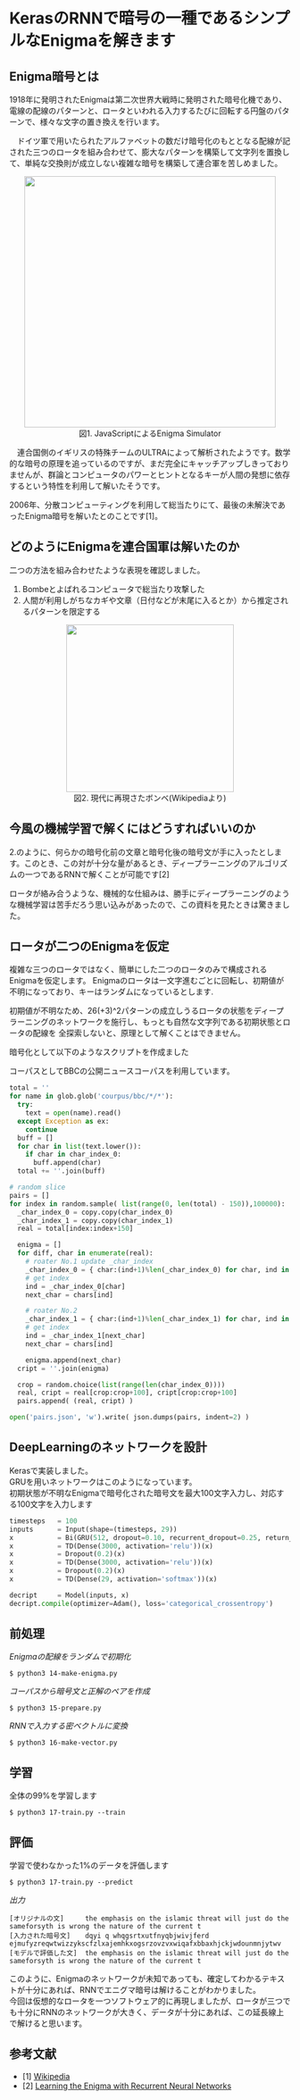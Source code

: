 # KerasのRNNで暗号の一種であるシンプルなEnigmaを解きます  

## Enigma暗号とは
1918年に発明されたEnigmaは第二次世界大戦時に発明された暗号化機であり、電線の配線のパターンと、ロータといわれる入力するたびに回転する円盤のパターンで、様々な文字の置き換えを行います。

　ドイツ軍で用いたられたアルファベットの数だけ暗号化のもととなる配線が記された三つのロータを組み合わせて、膨大なパターンを構築して文字列を置換して、単純な交換則が成立しない複雑な暗号を構築して連合軍を苦しめました。
 
<div align="center">
  <img width="450px" src="https://user-images.githubusercontent.com/4949982/35311612-b7950b4a-00fa-11e8-803f-0c15835989a2.png">
</div>
<div align="center"> 図1. JavaScriptによるEnigma Simulator</div>

　連合国側のイギリスの特殊チームのULTRAによって解析されたようです。数学的な暗号の原理を追っているのですが、まだ完全にキャッチアップしきっておりませんが、群論とコンピュータのパワーとヒントとなるキーが人間の発想に依存するという特性を利用して解いたそうです。

2006年、分散コンピューティングを利用して総当たりにて、最後の未解決であったEnigma暗号を解いたとのことです[1]。

## どのようにEnigmaを連合国軍は解いたのか
二つの方法を組み合わせたような表現を確認しました。  

1. Bombeとよばれるコンピュータで総当たり攻撃した  
2. 人間が利用しがちなカギや文章（日付などが末尾に入るとか）から推定されるパターンを限定する  

<div align="center">
  <img width="300px" src="https://user-images.githubusercontent.com/4949982/35311427-cfb60c02-00f9-11e8-8e89-b0a0d672c13d.png">
</div>
<div align="center"> 図2. 現代に再現さたボンベ(Wikipediaより) </div>

## 今風の機械学習で解くにはどうすればいいのか
2.のように、何らかの暗号化前の文章と暗号化後の暗号文が手に入ったとします。このとき、この対が十分な量があるとき、ディープラーニングのアルゴリズムの一つであるRNNで解くことが可能です[2]  

ロータが絡み合うような、機械的な仕組みは、勝手にディープラーニングのような機械学習は苦手だろう思い込みがあったので、この資料を見たときは驚きました。

## ロータが二つのEnigmaを仮定
複雑な三つのロータではなく、簡単にした二つのロータのみで構成されるEnigmaを仮定します。 
Enigmaのロータは一文字進むごとに回転し、初期値が不明になっており、キーはランダムになっているとします.

初期値が不明なため、26(+3)^2パターンの成立しうるロータの状態をディープラーニングのネットワークを施行し、もっとも自然な文字列である初期状態とロータの配線を
全探索しないと、原理として解くことはできません。  

暗号化として以下のようなスクリプトを作成ました  

コーパスとしてBBCの公開ニュースコーパスを利用しています。  
```python
total = ''
for name in glob.glob('courpus/bbc/*/*'):
  try:
    text = open(name).read()
  except Exception as ex:
    continue
  buff = []
  for char in list(text.lower()):
    if char in char_index_0:
      buff.append(char)
  total += ''.join(buff)

# random slice
pairs = []
for index in random.sample( list(range(0, len(total) - 150)),100000):
  _char_index_0 = copy.copy(char_index_0)
  _char_index_1 = copy.copy(char_index_1)
  real = total[index:index+150]

  enigma = []
  for diff, char in enumerate(real):
    # roater No.1 update _char_index
    _char_index_0 = { char:(ind+1)%len(_char_index_0) for char, ind in _char_index_0.items() }
    # get index
    ind = _char_index_0[char]
    next_char = chars[ind]

    # roater No.2
    _char_index_1 = { char:(ind+1)%len(_char_index_1) for char, ind in _char_index_1.items() }
    # get index
    ind = _char_index_1[next_char]
    next_char = chars[ind]

    enigma.append(next_char)
  cript = ''.join(enigma)

  crop = random.choice(list(range(len(char_index_0))))
  real, cript = real[crop:crop+100], cript[crop:crop+100]
  pairs.append( (real, cript) )

open('pairs.json', 'w').write( json.dumps(pairs, indent=2) )
```

## DeepLearningのネットワークを設計
Kerasで実装しました。  
GRUを用いネットワークはこのようになっています。  
初期状態が不明なEnigmaで暗号化された暗号文を最大100文字入力し、対応する100文字を入力します  
```python
timesteps   = 100
inputs      = Input(shape=(timesteps, 29))
x           = Bi(GRU(512, dropout=0.10, recurrent_dropout=0.25, return_sequences=True))(inputs)
x           = TD(Dense(3000, activation='relu'))(x)
x           = Dropout(0.2)(x)
x           = TD(Dense(3000, activation='relu'))(x)
x           = Dropout(0.2)(x)
x           = TD(Dense(29, activation='softmax'))(x)

decript     = Model(inputs, x)
decript.compile(optimizer=Adam(), loss='categorical_crossentropy')
```

## 前処理
*Enigmaの配線をランダムで初期化*  
```console
$ python3 14-make-enigma.py 
```
*コーパスから暗号文と正解のペアを作成*  
```console
$ python3 15-prepare.py 
```
*RNNで入力する密ベクトルに変換*  
```console
$ python3 16-make-vector.py 
```

## 学習
全体の99%を学習します
```console
$ python3 17-train.py --train 
```

## 評価
学習で使わなかった1%のデータを評価します
```console
$ python3 17-train.py --predict
```

*出力*  
```console
[オリジナルの文] 　　 the emphasis on the islamic threat will just do the sameforsyth is wrong the nature of the current t    
[入力された暗号文] 　 dqyi q whqgsrtxutfnyqbjwivjferd ejmufyzreqwtwizzykscfzlxajemhkxogsrzovzvxwiqafxbbaxhjckjwdounmnjytwv
[モデルで評価した文]  the emphasis on the islamic threat will just do the sameforsyth is wrong the nature of the current t
```

このように、Enigmaのネットワークが未知であっても、確定してわかるテキストが十分にあれば、RNNでエニグマ暗号は解けることがわかりました。  
今回は仮想的なロータを一つソフトウェア的に再現しましたが、ロータが三つでも十分にRNNのネットワークが大きく、データが十分にあれば、この延長線上で解けると思います。

## 参考文献
- [1] [Wikipedia](https://ja.wikipedia.org/wiki/%E3%82%A8%E3%83%8B%E3%82%B0%E3%83%9E_(%E6%9A%97%E5%8F%B7%E6%A9%9F))
- [2] [Learning the Enigma with Recurrent Neural Networks](https://greydanus.github.io/2017/01/07/enigma-rnn/)
